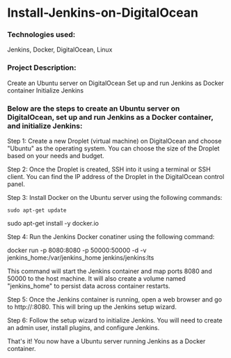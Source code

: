 # Install-Jenkins-on-DigitalOcean

### Technologies used:
Jenkins, Docker, DigitalOcean, Linux

### Project Description:
Create an Ubuntu server on DigitalOcean Set up and run Jenkins as Docker container Initialize Jenkins

### Below are the steps to create an Ubuntu server on DigitalOcean, set up and run Jenkins as a Docker container, and initialize Jenkins:

Step 1: Create a new Droplet (virtual machine) on DigitalOcean and choose "Ubuntu" as the operating system. You can choose the size of the Droplet based on your needs and budget.

Step 2: Once the Droplet is created, SSH into it using a terminal or SSH client. You can find the IP address of the Droplet in the DigitalOcean control panel.

Step 3: Install Docker on the Ubuntu server using the following commands:

    sudo apt-get update
  sudo apt-get install -y docker.io
  
Step 4: Run the Jenkins Docker conatiner using the following command:

  docker run -p 8080:8080 -p 50000:50000 -d -v jenkins_home:/var/jenkins_home jenkins/jenkins:lts
  
This command will start the Jenkins container and map ports 8080 and 50000 to the host machine. It will also create a volume named "jenkins_home" to persist data across container restarts.
  
Step 5: Once the Jenkins container is running, open a web browser and go to http://<Droplet IP address>:8080. This will bring up the Jenkins setup wizard.

Step 6: Follow the setup wizard to initialize Jenkins. You will need to create an admin user, install plugins, and configure Jenkins.

That's it! You now have a Ubuntu server running Jenkins as a Docker container.
